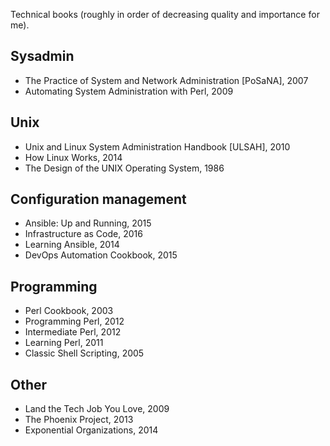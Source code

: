 Technical books (roughly in order of decreasing quality and importance for me).

Sysadmin
--------

* The Practice of System and Network Administration [PoSaNA], 2007
* Automating System Administration with Perl, 2009

Unix
----

* Unix and Linux System Administration Handbook [ULSAH], 2010
* How Linux Works, 2014
* The Design of the UNIX Operating System, 1986

Configuration management
------------------------

* Ansible: Up and Running, 2015
* Infrastructure as Code, 2016
* Learning Ansible, 2014
* DevOps Automation Cookbook, 2015

Programming
-----------

* Perl Cookbook, 2003
* Programming Perl, 2012
* Intermediate Perl, 2012
* Learning Perl, 2011
* Classic Shell Scripting, 2005

Other
-----

* Land the Tech Job You Love, 2009
* The Phoenix Project, 2013
* Exponential Organizations, 2014
